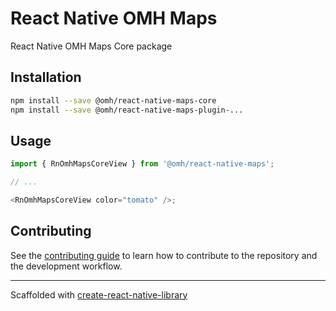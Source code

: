 # React Native OMH Maps

React Native OMH Maps Core package

## Installation

```sh
npm install --save @omh/react-native-maps-core
npm install --save @omh/react-native-maps-plugin-...
```

## Usage

```js
import { RnOmhMapsCoreView } from '@omh/react-native-maps';

// ...

<RnOmhMapsCoreView color="tomato" />;
```

## Contributing

See the [contributing guide](CONTRIBUTING.md) to learn how to contribute to the repository and the development workflow.

---

Scaffolded with [create-react-native-library](https://github.com/callstack/react-native-builder-bob)
